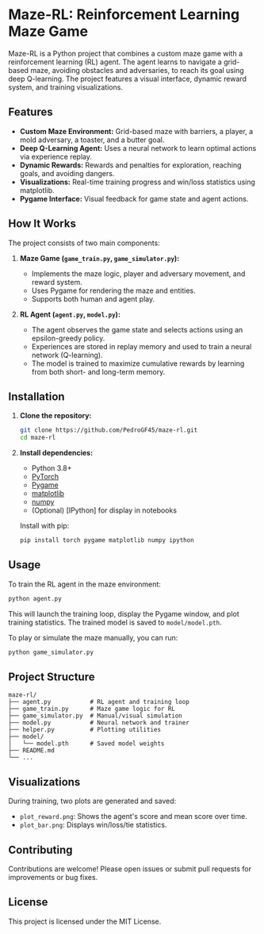 
# Maze-RL: Reinforcement Learning Maze Game

Maze-RL is a Python project that combines a custom maze game with a reinforcement learning (RL) agent. The agent learns to navigate a grid-based maze, avoiding obstacles and adversaries, to reach its goal using deep Q-learning. The project features a visual interface, dynamic reward system, and training visualizations.

## Features
- **Custom Maze Environment:** Grid-based maze with barriers, a player, a mold adversary, a toaster, and a butter goal.
- **Deep Q-Learning Agent:** Uses a neural network to learn optimal actions via experience replay.
- **Dynamic Rewards:** Rewards and penalties for exploration, reaching goals, and avoiding dangers.
- **Visualizations:** Real-time training progress and win/loss statistics using matplotlib.
- **Pygame Interface:** Visual feedback for game state and agent actions.

## How It Works
The project consists of two main components:

1. **Maze Game (`game_train.py`, `game_simulator.py`):**
	- Implements the maze logic, player and adversary movement, and reward system.
	- Uses Pygame for rendering the maze and entities.
	- Supports both human and agent play.

2. **RL Agent (`agent.py`, `model.py`):**
	- The agent observes the game state and selects actions using an epsilon-greedy policy.
	- Experiences are stored in replay memory and used to train a neural network (Q-learning).
	- The model is trained to maximize cumulative rewards by learning from both short- and long-term memory.

## Installation
1. **Clone the repository:**
   ```sh
   git clone https://github.com/PedroGF45/maze-rl.git
   cd maze-rl
   ```
2. **Install dependencies:**
   - Python 3.8+
   - [PyTorch](https://pytorch.org/)
   - [Pygame](https://www.pygame.org/)
   - [matplotlib](https://matplotlib.org/)
   - [numpy](https://numpy.org/)
   - (Optional) [IPython] for display in notebooks
   
   Install with pip:
   ```sh
   pip install torch pygame matplotlib numpy ipython
   ```

## Usage
To train the RL agent in the maze environment:

```sh
python agent.py
```

This will launch the training loop, display the Pygame window, and plot training statistics. The trained model is saved to `model/model.pth`.

To play or simulate the maze manually, you can run:
```sh
python game_simulator.py
```

## Project Structure

```
maze-rl/
├── agent.py           # RL agent and training loop
├── game_train.py      # Maze game logic for RL
├── game_simulator.py  # Manual/visual simulation
├── model.py           # Neural network and trainer
├── helper.py          # Plotting utilities
├── model/
│   └── model.pth      # Saved model weights
├── README.md
└── ...
```

## Visualizations
During training, two plots are generated and saved:
- `plot_reward.png`: Shows the agent's score and mean score over time.
- `plot_bar.png`: Displays win/loss/tie statistics.

## Contributing
Contributions are welcome! Please open issues or submit pull requests for improvements or bug fixes.

## License
This project is licensed under the MIT License.
